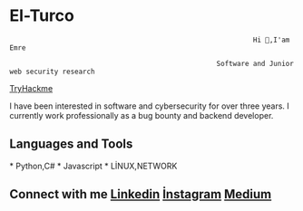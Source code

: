 # El-Turco

                                                                Hi 👋,I'am Emre  

                                                       Software and Junior web security research
  

<a href= https://tryhackme.com/p/ElTurcoo >TryHackme</a>

<p>
 I have been interested in software and cybersecurity for over three years. I currently work professionally as a bug bounty and backend developer.
</p>


<p>
<h2>Languages and Tools</h2>
* Python,C#
* Javascript
* LİNUX,NETWORK
</p>


<p>
<h2>Connect with me</2>
<a href= https://www.linkedin.com/in/emre-g%C3%BCnd%C3%BCz-54565622b/ >Linkedin</a>
<a href= https://www.instagram.com/emre.gunduz.20/>İnstagram</a>
<a href= https://medium.com/@galatasaray22100/>Medium</a>  
</p>
